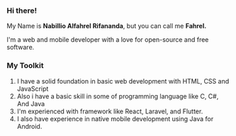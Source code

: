 ### Hi there!

My Name is **Nabillio Alfahrel Rifananda**, but you can call me <strong>Fahrel.</strong>

I'm a web and mobile developer with a love for open-source and free software.

### My Toolkit

<ol>
  <li>I have a solid foundation in basic web development with HTML, CSS and JavaScript</li>
  <li>Also i have a basic skill in some of programming language like C, C#, And Java</li>
  <li>I'm experienced with framework like React, Laravel, and Flutter.</li>
  <li>I also have experience in native mobile development using Java for Android.</li>
</ol>

